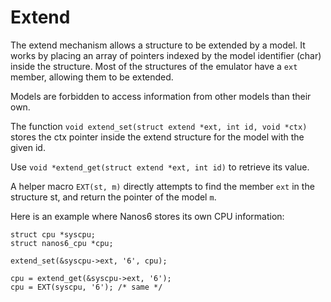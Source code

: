 # Extend

The extend mechanism allows a structure to be extended by a model. It works by
placing an array of pointers indexed by the model identifier (char) inside the
structure. Most of the structures of the emulator have a `ext` member, allowing
them to be extended.

Models are forbidden to access information from other models than their own.

The function `void extend_set(struct extend *ext, int id, void *ctx)` stores the
ctx pointer inside the extend structure for the model with the given id.

Use `void *extend_get(struct extend *ext, int id)` to retrieve its value.

A helper macro `EXT(st, m)` directly attempts to find the member `ext` in the
structure st, and return the pointer of the model `m`.

Here is an example where Nanos6 stores its own CPU information:

    struct cpu *syscpu;
    struct nanos6_cpu *cpu;

	extend_set(&syscpu->ext, '6', cpu);

	cpu = extend_get(&syscpu->ext, '6');
	cpu = EXT(syscpu, '6'); /* same */
